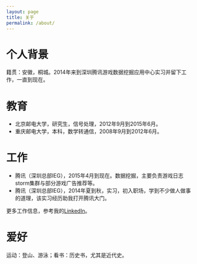 ```yaml
---
layout: page
title: 关于
permalink: /about/
---
```


# 个人背景
籍贯：安徽，桐城。2014年来到深圳腾讯游戏数据挖掘应用中心实习并留下工作，一直到现在。

# 教育
* 北京邮电大学，研究生，信号处理，2012年9月到2015年6月。
* 重庆邮电大学，本科，数学转通信，2008年9月到2012年6月。

# 工作
* 腾讯（深圳总部IEG），2015年4月到现在。数据挖掘，主要负责游戏日志storm集群与部分游戏广告推荐等。
* 腾讯（深圳总部IEG），2014年夏到秋，实习，初入职场，学到不少做人做事的道理，该实习经历助我打开腾讯大门。
 

更多工作信息，参考我的[LinkedIn](https://cn.linkedin.com/in/sigmajiang)。

# 爱好
运动：登山、游泳；看书：历史书，尤其是近代史。

